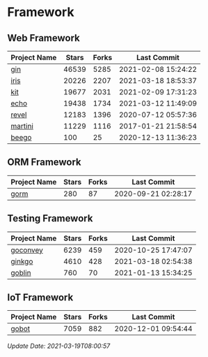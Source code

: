 # Framework

## Web Framework
| Project Name | Stars | Forks | Last Commit |
| ------------ | ----- | ----- | ----------- |
| [gin](https://github.com/gin-gonic/gin) | 46539 | 5285 | 2021-02-08 15:24:22 |
| [iris](https://github.com/kataras/iris) | 20226 | 2207 | 2021-03-18 18:53:37 |
| [kit](https://github.com/go-kit/kit) | 19677 | 2031 | 2021-02-09 17:31:23 |
| [echo](https://github.com/labstack/echo) | 19438 | 1734 | 2021-03-12 11:49:09 |
| [revel](https://github.com/revel/revel) | 12183 | 1396 | 2020-07-12 05:57:36 |
| [martini](https://github.com/go-martini/martini) | 11229 | 1116 | 2017-01-21 21:58:54 |
| [beego](https://github.com/astaxie/beego) | 100 | 25 | 2020-12-13 11:36:23 |

## ORM Framework
| Project Name | Stars | Forks | Last Commit |
| ------------ | ----- | ----- | ----------- |
| [gorm](https://github.com/jinzhu/gorm) | 280 | 87 | 2020-09-21 02:28:17 |

## Testing Framework
| Project Name | Stars | Forks | Last Commit |
| ------------ | ----- | ----- | ----------- |
| [goconvey](https://github.com/smartystreets/goconvey) | 6239 | 459 | 2020-10-25 17:47:07 |
| [ginkgo](https://github.com/onsi/ginkgo) | 4610 | 428 | 2021-03-18 02:54:38 |
| [goblin](https://github.com/franela/goblin) | 760 | 70 | 2021-01-13 15:34:25 |

## IoT Framework
| Project Name | Stars | Forks | Last Commit |
| ------------ | ----- | ----- | ----------- |
| [gobot](https://github.com/hybridgroup/gobot) | 7059 | 882 | 2020-12-01 09:54:44 |

*Update Date: 2021-03-19T08:00:57*
